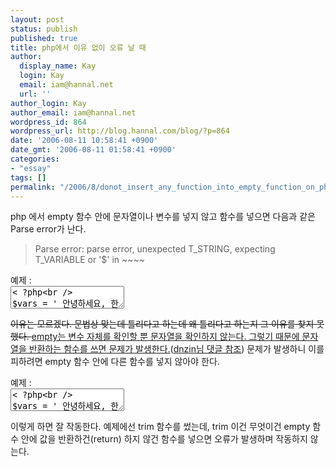 ```yaml
---
layout: post
status: publish
published: true
title: php에서 이유 없이 오류 날 때
author:
  display_name: Kay
  login: Kay
  email: iam@hannal.net
  url: ''
author_login: Kay
author_email: iam@hannal.net
wordpress_id: 864
wordpress_url: http://blog.hannal.com/blog/?p=864
date: '2006-08-11 10:58:41 +0900'
date_gmt: '2006-08-11 01:58:41 +0900'
categories:
- "essay"
tags: []
permalink: "/2006/8/donot_insert_any_function_into_empty_function_on_php"
---
```

<p>php 에서 empty 함수 안에 문자열이나 변수를 넣지 않고 함수를 넣으면 다음과 같은 Parse error가 난다.</p>
<blockquote><p>Parse error: parse error, unexpected T_STRING, expecting T_VARIABLE or '$' in ~~~~</p></blockquote>
<p>예제 :<br />
<textarea name="code" language="php">< ?php<br />
$vars = ' 안녕하세요, 한날님 ';</p>
<p>echo empty(trim($vars));<br />
?></textarea></p>
<p><del datetime="2006-08-11T02:47:48+00:00">이유는 모르겠다. 문법상 맞는데 틀리다고 하는데 왜 틀리다고 하는지 그 이유를 찾지 못했다. </del><ins datetime="2006-08-11T02:47:48+00:00">empty는 변수 자체를 확인할 뿐 문자열을 확인하지 않는다. 그렇기 때문에 문자열을 반환하는 함수를 쓰면 문제가 발생한다.</ins>(<a href="http://blog.hannal.com/donot_insert_any_function_into_empty_function_on_php/#comment-8406">dnzin님 댓글 참조</a>) 문제가 발생하니 이를 피하려면 empty 함수 안에 다른 함수를 넣지 않아야 한다.</p>
<p>예제 :<br />
<textarea name="code" language="php">< ?php<br />
$vars = ' 안녕하세요, 한날님 ';</p>
<p>$vars = trim($vars);<br />
echo empty($vars);<br />
?></textarea></p>
<p>이렇게 하면 잘 작동한다. 예제에선 trim 함수를 썼는데, trim 이건 무엇이건 empty 함수 안에 값을 반환하건(return) 하지 않건 함수를 넣으면 오류가 발생하며 작동하지 않는다.</p>

